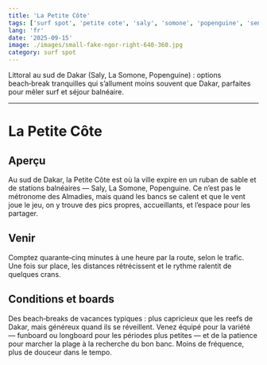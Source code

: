 ```yaml
---
title: 'La Petite Côte'
tags: ['surf spot', 'petite cote', 'saly', 'somone', 'popenguine', 'senegal']
lang: 'fr'
date: '2025-09-15'
image: ./images/small-fake-ngor-right-640-360.jpg
category: surf spot
---
```


Littoral au sud de Dakar (Saly, La Somone, Popenguine) : options beach‑break tranquilles qui s’allument moins souvent que Dakar, parfaites pour mêler surf et séjour balnéaire.

---

# La Petite Côte

## Aperçu

Au sud de Dakar, la Petite Côte est où la ville expire en un ruban de sable et de stations balnéaires — Saly, La Somone, Popenguine. Ce n’est pas le métronome des Almadies, mais quand les bancs se calent et que le vent joue le jeu, on y trouve des pics propres, accueillants, et l’espace pour les partager.

## Venir

Comptez quarante‑cinq minutes à une heure par la route, selon le trafic. Une fois sur place, les distances rétrécissent et le rythme ralentit de quelques crans.

## Conditions et boards

Des beach‑breaks de vacances typiques : plus capricieux que les reefs de Dakar, mais généreux quand ils se réveillent. Venez équipé pour la variété — funboard ou longboard pour les périodes plus petites — et de la patience pour marcher la plage à la recherche du bon banc. Moins de fréquence, plus de douceur dans le tempo.
